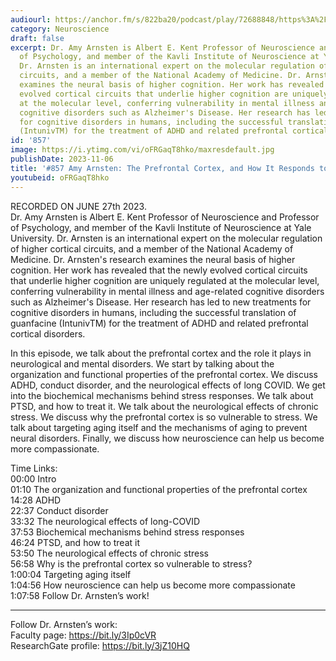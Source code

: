 ```yaml
---
audiourl: https://anchor.fm/s/822ba20/podcast/play/72688848/https%3A%2F%2Fd3ctxlq1ktw2nl.cloudfront.net%2Fstaging%2F2023-5-27%2F76fe4e56-5da4-1586-d8b3-fd18cccd3632.m4a
category: Neuroscience
draft: false
excerpt: Dr. Amy Arnsten is Albert E. Kent Professor of Neuroscience and Professor
  of Psychology, and member of the Kavli Institute of Neuroscience at Yale University.
  Dr. Arnsten is an international expert on the molecular regulation of higher cortical
  circuits, and a member of the National Academy of Medicine. Dr. Arnsten's research
  examines the neural basis of higher cognition. Her work has revealed that the newly
  evolved cortical circuits that underlie higher cognition are uniquely regulated
  at the molecular level, conferring vulnerability in mental illness and age-related
  cognitive disorders such as Alzheimer's Disease. Her research has led to new treatments
  for cognitive disorders in humans, including the successful translation of guanfacine
  (IntunivTM) for the treatment of ADHD and related prefrontal cortical disorders.
id: '857'
image: https://i.ytimg.com/vi/oFRGaqT8hko/maxresdefault.jpg
publishDate: 2023-11-06
title: '#857 Amy Arnsten: The Prefrontal Cortex, and How It Responds to Stress'
youtubeid: oFRGaqT8hko
---
```

<div class="timelinks">

RECORDED ON JUNE 27th 2023.  
Dr. Amy Arnsten is Albert E. Kent Professor of Neuroscience and Professor of Psychology, and member of the Kavli Institute of Neuroscience at Yale University. Dr. Arnsten is an international expert on the molecular regulation of higher cortical circuits, and a member of the National Academy of Medicine. Dr. Arnsten's research examines the neural basis of higher cognition. Her work has revealed that the newly evolved cortical circuits that underlie higher cognition are uniquely regulated at the molecular level, conferring vulnerability in mental illness and age-related cognitive disorders such as Alzheimer's Disease. Her research has led to new treatments for cognitive disorders in humans, including the successful translation of guanfacine (IntunivTM) for the treatment of ADHD and related prefrontal cortical disorders.

In this episode, we talk about the prefrontal cortex and the role it plays in neurological and mental disorders. We start by talking about the organization and functional properties of the prefrontal cortex. We discuss ADHD, conduct disorder, and the neurological effects of long COVID. We get into the biochemical mechanisms behind stress responses. We talk about PTSD, and how to treat it. We talk about the neurological effects of chronic stress. We discuss why the prefrontal cortex is so vulnerable to stress. We talk about targeting aging itself and the mechanisms of aging to prevent neural disorders. Finally, we discuss how neuroscience can help us become more compassionate.

Time Links:  
<time>00:00</time> Intro  
<time>01:10</time> The organization and functional properties of the prefrontal cortex  
<time>14:28</time> ADHD  
<time>22:37</time> Conduct disorder  
<time>33:32</time> The neurological effects of long-COVID  
<time>37:53</time> Biochemical mechanisms behind stress responses  
<time>46:24</time> PTSD, and how to treat it  
<time>53:50</time> The neurological effects of chronic stress  
<time>56:58</time> Why is the prefrontal cortex so vulnerable to stress?  
<time>1:00:04</time> Targeting aging itself  
<time>1:04:56</time> How neuroscience can help us become more compassionate  
<time>1:07:58</time> Follow Dr. Arnsten’s work!

---

Follow Dr. Arnsten’s work:  
Faculty page: https://bit.ly/3Ip0cVR  
ResearchGate profile: https://bit.ly/3jZ10HQ
</div>

